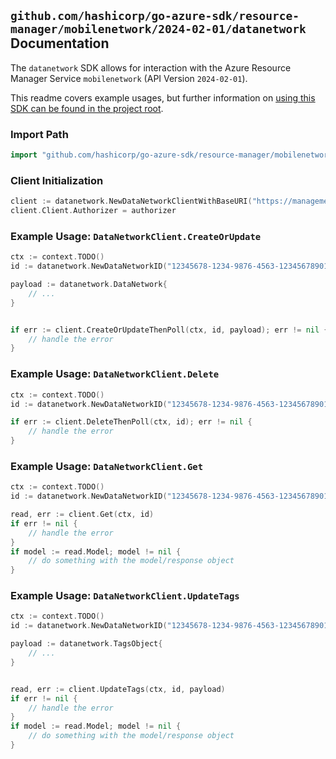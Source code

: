 
## `github.com/hashicorp/go-azure-sdk/resource-manager/mobilenetwork/2024-02-01/datanetwork` Documentation

The `datanetwork` SDK allows for interaction with the Azure Resource Manager Service `mobilenetwork` (API Version `2024-02-01`).

This readme covers example usages, but further information on [using this SDK can be found in the project root](https://github.com/hashicorp/go-azure-sdk/tree/main/docs).

### Import Path

```go
import "github.com/hashicorp/go-azure-sdk/resource-manager/mobilenetwork/2024-02-01/datanetwork"
```


### Client Initialization

```go
client := datanetwork.NewDataNetworkClientWithBaseURI("https://management.azure.com")
client.Client.Authorizer = authorizer
```


### Example Usage: `DataNetworkClient.CreateOrUpdate`

```go
ctx := context.TODO()
id := datanetwork.NewDataNetworkID("12345678-1234-9876-4563-123456789012", "example-resource-group", "mobileNetworkValue", "dataNetworkValue")

payload := datanetwork.DataNetwork{
	// ...
}


if err := client.CreateOrUpdateThenPoll(ctx, id, payload); err != nil {
	// handle the error
}
```


### Example Usage: `DataNetworkClient.Delete`

```go
ctx := context.TODO()
id := datanetwork.NewDataNetworkID("12345678-1234-9876-4563-123456789012", "example-resource-group", "mobileNetworkValue", "dataNetworkValue")

if err := client.DeleteThenPoll(ctx, id); err != nil {
	// handle the error
}
```


### Example Usage: `DataNetworkClient.Get`

```go
ctx := context.TODO()
id := datanetwork.NewDataNetworkID("12345678-1234-9876-4563-123456789012", "example-resource-group", "mobileNetworkValue", "dataNetworkValue")

read, err := client.Get(ctx, id)
if err != nil {
	// handle the error
}
if model := read.Model; model != nil {
	// do something with the model/response object
}
```


### Example Usage: `DataNetworkClient.UpdateTags`

```go
ctx := context.TODO()
id := datanetwork.NewDataNetworkID("12345678-1234-9876-4563-123456789012", "example-resource-group", "mobileNetworkValue", "dataNetworkValue")

payload := datanetwork.TagsObject{
	// ...
}


read, err := client.UpdateTags(ctx, id, payload)
if err != nil {
	// handle the error
}
if model := read.Model; model != nil {
	// do something with the model/response object
}
```
